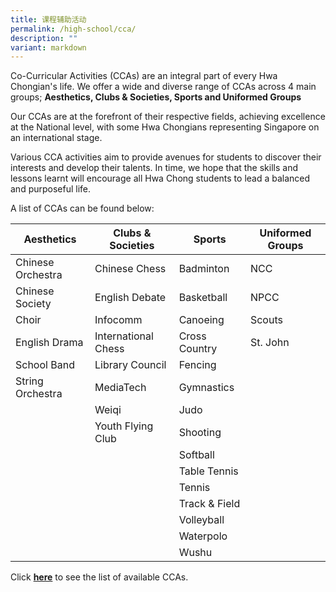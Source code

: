 ```yaml
---
title: 课程辅助活动
permalink: /high-school/cca/
description: ""
variant: markdown
---
```

Co-Curricular Activities (CCAs) are an integral part of every Hwa Chongian's life. We offer a wide and diverse range of CCAs across 4 main groups; <b>Aesthetics, Clubs &amp; Societies, Sports and Uniformed Groups</b>

Our CCAs are at the forefront of their respective fields, achieving excellence at the National level, with some Hwa Chongians representing Singapore on an international stage.

Various CCA activities aim to provide avenues for students to discover their interests and develop their talents. In time, we hope that the skills and lessons learnt will encourage all Hwa Chong students to lead a balanced and purposeful life.

A list of CCAs can be found below:

|Aesthetics |Clubs &amp; Societies |Sports|Uniformed Groups|
|---|---|---|---|
|Chinese Orchestra|Chinese Chess|Badminton|NCC|
|Chinese Society|English Debate|Basketball|NPCC|
|Choir|Infocomm|Canoeing|Scouts|
|English Drama|International Chess|Cross Country|St. John|
|School Band|Library Council|Fencing||
|String Orchestra|MediaTech|Gymnastics||
||Weiqi|Judo||
||Youth Flying Club|Shooting||
|||Softball||
|||Table Tennis||
|||Tennis||
|||Track &amp; Field||
|||Volleyball||
|||Waterpolo||
|||Wushu||


Click&nbsp;**[here](https://admissions.hci.edu.sg/cca)**&nbsp;to see the list of available CCAs.